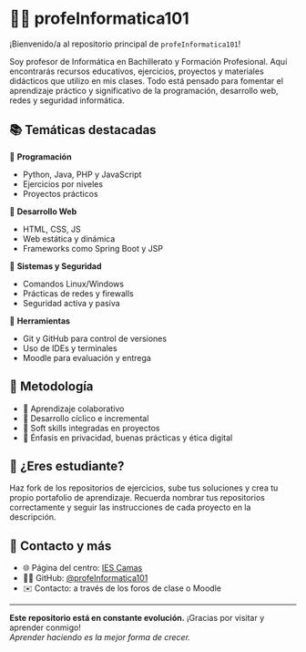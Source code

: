 # 👨‍🏫 profeInformatica101

¡Bienvenido/a al repositorio principal de `profeInformatica101`!

Soy profesor de Informática en Bachillerato y Formación Profesional. Aquí encontrarás recursos educativos, ejercicios, proyectos y materiales didácticos que utilizo en mis clases. Todo está pensado para fomentar el aprendizaje práctico y significativo de la programación, desarrollo web, redes y seguridad informática.

## 📚 Temáticas destacadas

🔸 **Programación**
- Python, Java, PHP y JavaScript
- Ejercicios por niveles
- Proyectos prácticos

🔸 **Desarrollo Web**
- HTML, CSS, JS
- Web estática y dinámica
- Frameworks como Spring Boot y JSP

🔸 **Sistemas y Seguridad**
- Comandos Linux/Windows
- Prácticas de redes y firewalls
- Seguridad activa y pasiva

🔸 **Herramientas**
- Git y GitHub para control de versiones
- Uso de IDEs y terminales
- Moodle para evaluación y entrega

## 🧠 Metodología

- 👥 Aprendizaje colaborativo
- 🔁 Desarrollo cíclico e incremental
- 💬 Soft skills integradas en proyectos
- 🔐 Énfasis en privacidad, buenas prácticas y ética digital

## 🚀 ¿Eres estudiante?

Haz fork de los repositorios de ejercicios, sube tus soluciones y crea tu propio portafolio de aprendizaje. Recuerda nombrar tus repositorios correctamente y seguir las instrucciones de cada proyecto en la descripción.

## 📌 Contacto y más

- 🌐 Página del centro: [IES Camas](https://www.iescamas.es/)
- 🧑‍💻 GitHub: [@profeInformatica101](https://github.com/profeInformatica101)
- ✉️ Contacto: a través de los foros de clase o Moodle

---

**Este repositorio está en constante evolución.** ¡Gracias por visitar y aprender conmigo!  
*Aprender haciendo es la mejor forma de crecer.*
